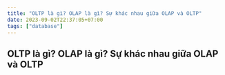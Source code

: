 ```yaml
---
title: "OLTP là gì? OLAP là gì? Sự khác nhau giữa OLAP và OLTP"
date: 2023-09-02T22:37:05+07:00
tags: ["database"]
---
```


## OLTP là gì? OLAP là gì? Sự khác nhau giữa OLAP và OLTP

